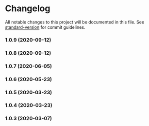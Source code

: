 # Changelog

All notable changes to this project will be documented in this file. See [standard-version](https://github.com/conventional-changelog/standard-version) for commit guidelines.

### 1.0.9 (2020-09-12)

### 1.0.8 (2020-09-12)

### 1.0.7 (2020-06-05)

### 1.0.6 (2020-05-23)

### 1.0.5 (2020-03-23)

### 1.0.4 (2020-03-23)

### 1.0.3 (2020-03-07)
